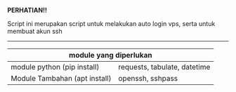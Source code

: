 
<b>PERHATIAN!!</b>
<p>Script ini merupakan script untuk melakukan auto login vps, serta untuk membuat akun ssh</p>
<hr>
<table>
<thead>
<th colspan="2">module yang diperlukan</th>
</thead>
<tbody>
<tr>
<td>module python (pip install)</td>
<td>requests, tabulate, datetime</td>
</tr>
<tr>
<td>Module Tambahan (apt install)</td>
<td>openssh, sshpass</td>
</tr>
</tbody>
</table>
